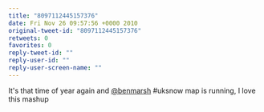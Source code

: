 ```yaml
---
title: "8097112445157376"
date: Fri Nov 26 09:57:56 +0000 2010
original-tweet-id: "8097112445157376"
retweets: 0
favorites: 0
reply-tweet-id: ""
reply-user-id: ""
reply-user-screen-name: ""
---
```

It's that time of year again and <a href="https://twitter.com/benmarsh">@benmarsh</a> #uksnow map is running, I love this mashup
